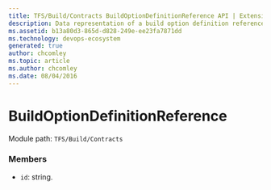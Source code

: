 ```yaml
---
title: TFS/Build/Contracts BuildOptionDefinitionReference API | Extensions for Azure DevOps Services
description: Data representation of a build option definition reference.
ms.assetid: b13a80d3-865d-d828-249e-ee23fa7871dd
ms.technology: devops-ecosystem
generated: true
author: chcomley
ms.topic: article
ms.author: chcomley
ms.date: 08/04/2016
---
```


# BuildOptionDefinitionReference

Module path: `TFS/Build/Contracts`

### Members

- `id`: string.
